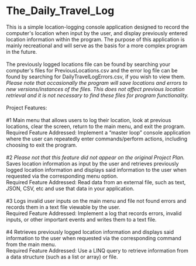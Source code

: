 # The_Daily_Travel_Log
This is a simple location-logging console application designed to record the computer's location when input by the user, and display previously entered location information within the program. The purpose of this application is mainly recreational and will serve as the basis for a more complex program in the future. 
<br />
<br />
The previously logged locations file can be found by searching your computer's files for PreviousLocations.csv and the error log file can be found by searching for DailyTravelLogErrors.csv, if you wish to view them. *Please note that occasionally the program will save locations and errors to new versions/instances of the files. This does not affect previous location retrieval and it is not necessary to find these files for program functionality.*
<br />
<br />
Project Features:
<br />
<br />
#1
Main menu that allows users to log their location, look at previous locations, clear the screen, return to the main menu, and exit the program.
<br />
Required Feature Addressed: Implement a “master loop” console application where the user can repeatedly enter commands/perform actions, including choosing to exit the program.
<br />
<br />
#2
*Please not that this feature did not appear on the original Project Plan.* Saves location information as input by the user and retrieves previously logged location information and displays said information to the user when requested via the corresponding menu option.
<br />
Required Feature Addressed: Read data from an external file, such as text, JSON, CSV, etc and use that data in your application.
<br />
<br />
#3
Logs invalid user inputs on the main menu and file not found errors and records them in a text file viewable by the user.
<br />
Required Feature Addressed: Implement a log that records errors, invalid inputs, or other important events and writes them to a text file.
<br />
<br />
#4
Retrieves previously logged location information and displays said information to the user when requested via the corresponding command from the main menu.
<br />
Required Feature Addressed: Use a LINQ query to retrieve information from a data structure (such as a list or array) or file.
